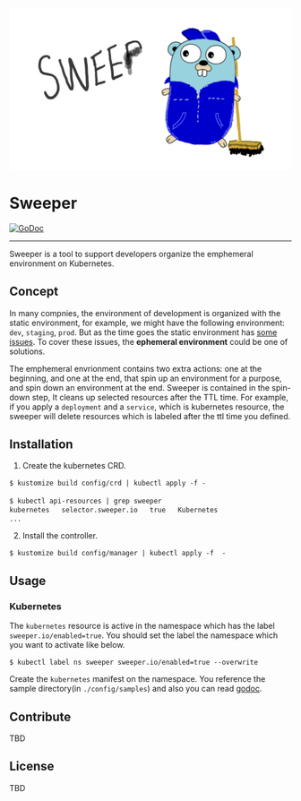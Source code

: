 
![sweeper](./docs/img/sweeper.jpeg)

# Sweeper

[![GoDoc](https://godoc.org/github.com/hanjunlee/sweeper?status.svg)](https://pkg.go.dev/github.com/hanjunlee/sweeper)

---

Sweeper is a tool to support developers organize the emphemeral environment on Kubernetes.

## Concept

In many compnies, the environment of development is organized with the static environment, for example, we might have the following environment: `dev`, `staging`, `prod`. But as the time goes the static environment has [some issues](https://pipelinedriven.org/article/the-four-biggest-issues-with-having-static-environments). To cover these issues, the **ephemeral environment** could be one of solutions.  

The emphemeral envrionment contains two extra actions: one at the beginning, and one at the end, that spin up an environment for a purpose, and spin down an environment at the end. Sweeper is contained in the spin-down step, It cleans up selected resources after the TTL time. For example, if you apply a `deployment` and a `service`, which is kubernetes resource, the sweeper will delete resources which is labeled after the ttl time you defined.

## Installation

1. Create the kubernetes CRD.

```shell
$ kustomize build config/crd | kubectl apply -f - 

$ kubectl api-resources | grep sweeper
kubernetes   selector.sweeper.io   true   Kubernetes
...
```

2. Install the controller.

```shell
$ kustomize build config/manager | kubectl apply -f  -
```

## Usage

### Kubernetes 

The `kubernetes` resource is active in the namespace which has the label `sweeper.io/enabled=true`. You should set the label the namespace which you want to activate like below.

```shell
$ kubectl label ns sweeper sweeper.io/enabled=true --overwrite
```

Create the `kubernetes` manifest on the namespace. You reference the sample directory(in `./config/samples`) and also you can read [godoc]().

## Contribute

TBD

## License

TBD
